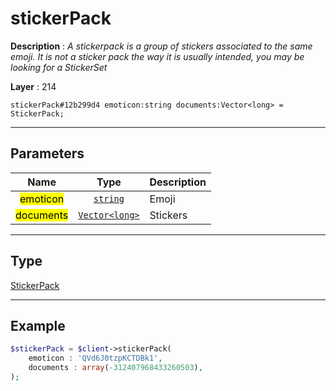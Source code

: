 # stickerPack

**Description** : *A stickerpack is a group of stickers associated to the same emoji\.
It is not a sticker pack the way it is usually intended, you may be looking for a StickerSet*

**Layer** : 214

```tl
stickerPack#12b299d4 emoticon:string documents:Vector<long> = StickerPack;
```

---

## Parameters

| Name | Type | Description |
| :---: | :---: | :--- |
| <mark>emoticon</mark> | [`string`](type/string) | Emoji |
| <mark>documents</mark> | [`Vector<long>`](type/long) | Stickers |

---

## Type

[StickerPack](type/StickerPack)

---

## Example

```php
$stickerPack = $client->stickerPack(
	emoticon : 'QVd6J0tzpKCTDBk1',
	documents : array(-312407968433260503),
);
```